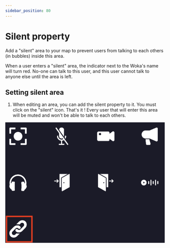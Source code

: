 ```yaml
---
sidebar_position: 80
---
```


# Silent property

Add a "silent" area to your map to prevent users from talking to each others (in bubbles) inside this area.

When a user enters a "silent" area, the indicator next to the Woka's name will turn red.
No-one can talk to this user, and this user cannot talk to anyone else until the area is left.

## Setting silent area

1. When editing an area, you can add the silent property to it. You must click on the "silent" icon.
   That's it ! Every user that will enter this area will be muted and won't be able to talk to each others.

![](../../images/editor/silent_property.png)
